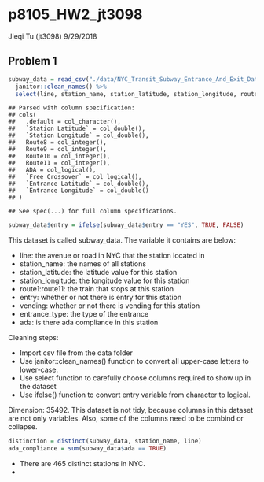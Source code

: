 p8105\_HW2\_jt3098
================
Jieqi Tu (jt3098)
9/29/2018

Problem 1
---------

``` r
subway_data = read_csv("./data/NYC_Transit_Subway_Entrance_And_Exit_Data.csv") %>%
  janitor::clean_names() %>%
  select(line, station_name, station_latitude, station_longitude, route1:route11, entry, vending, entrance_type, ada)
```

    ## Parsed with column specification:
    ## cols(
    ##   .default = col_character(),
    ##   `Station Latitude` = col_double(),
    ##   `Station Longitude` = col_double(),
    ##   Route8 = col_integer(),
    ##   Route9 = col_integer(),
    ##   Route10 = col_integer(),
    ##   Route11 = col_integer(),
    ##   ADA = col_logical(),
    ##   `Free Crossover` = col_logical(),
    ##   `Entrance Latitude` = col_double(),
    ##   `Entrance Longitude` = col_double()
    ## )

    ## See spec(...) for full column specifications.

``` r
subway_data$entry = ifelse(subway_data$entry == "YES", TRUE, FALSE)
```

This dataset is called subway\_data. The variable it contains are below:

-   line: the avenue or road in NYC that the station located in
-   station\_name: the names of all stations
-   station\_latitude: the latitude value for this station
-   station\_longitude: the longitude value for this station
-   route1:route11: the train that stops at this station
-   entry: whether or not there is entry for this station
-   vending: whether or not there is vending for this station
-   entrance\_type: the type of the entrance
-   ada: is there ada compliance in this station

Cleaning steps:

-   Import csv file from the data folder
-   Use janitor::clean\_names() function to convert all upper-case letters to lower-case.
-   Use select function to carefully choose columns required to show up in the dataset
-   Use ifelse() function to convert entry variable from character to logical.

Dimension: 35492. This dataset is not tidy, because columns in this dataset are not only variables. Also, some of the columns need to be combind or collapse.

``` r
distinction = distinct(subway_data, station_name, line)
ada_compliance = sum(subway_data$ada == TRUE)
```

-   There are 465 distinct stations in NYC.
-
